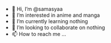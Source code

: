 - 👋 Hi, I’m @samasyaa
- 👀 I’m interested in anime and manga
- 🌱 I’m currently learning nothing
- 💞️ I’m looking to collaborate on nothing
- 📫 How to reach me ...

<!---
samasyaa/samasyaa is a ✨ special ✨ repository because its `README.md` (this file) appears on your GitHub profile.
You can click the Preview link to take a look at your changes.
--->
